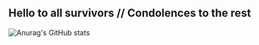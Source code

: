 ## Hello to all survivors // Condolences to the rest
![Anurag's GitHub stats](https://github-readme-stats.vercel.app/api?YourDDeath=anuraghazra&theme=shadow_red=true)

<!--
**YourDDeath/YourDDeath** is a ✨ _special_ ✨ repository because its `README.md` (this file) appears on your GitHub profile.

Here are some ideas to get you started:

- 🔭 I’m currently working on ...
- 🌱 I’m currently learning ...
- 👯 I’m looking to collaborate on ...
- 🤔 I’m looking for help with ...
- 💬 Ask me about ...
- 📫 How to reach me: ...
- 😄 Pronouns: ...
- ⚡ Fun fact: ...
-->
